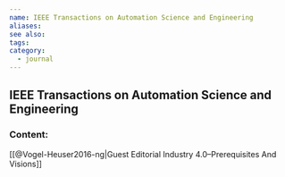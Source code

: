 ```yaml
---
name: IEEE Transactions on Automation Science and Engineering
aliases:
see also:
tags:
category:
  - journal
---
```


## IEEE Transactions on Automation Science and Engineering

### Content:
[[@Vogel-Heuser2016-ng|Guest Editorial Industry 4.0–Prerequisites And Visions]]